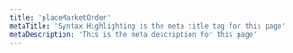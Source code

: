 ```yaml
---
title: 'placeMarketOrder'
metaTitle: 'Syntax Highlighting is the meta title tag for this page'
metaDescription: 'This is the meta description for this page'
---
```

